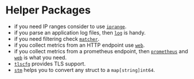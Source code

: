 # Helper Packages

- if you need IP ranges consider to
  use [`iprange`](https://github.com/netdata/go.d.plugin/tree/master/pkg/iprange#iprange).
- if you parse an application log files, then [`log`](https://github.com/netdata/go.d.plugin/tree/master/pkg/logs) is
  handy.
- if you need filtering
  check [`matcher`](https://github.com/netdata/go.d.plugin/tree/master/pkg/matcher#supported-format).
- if you collect metrics from an HTTP endpoint use [`web`](https://github.com/netdata/go.d.plugin/tree/master/pkg/web).
- if you collect metrics from a prometheus endpoint,
  then [`prometheus`](https://github.com/netdata/go.d.plugin/tree/master/pkg/prometheus)
  and [`web`](https://github.com/netdata/go.d.plugin/tree/master/pkg/web) is what you need.
- [`tlscfg`](https://github.com/netdata/go.d.plugin/tree/master/pkg/tlscfg) provides TLS support.
- [`stm`](https://github.com/netdata/go.d.plugin/tree/master/pkg/stm) helps you to convert any struct to
  a `map[string]int64`.